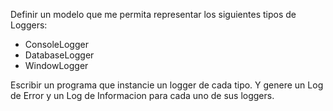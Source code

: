 Definir un modelo que me permita representar los siguientes tipos de Loggers:
- ConsoleLogger
- DatabaseLogger
- WindowLogger

Escribir un programa que instancie un logger de cada tipo. Y genere un Log de Error y un Log de Informacion para cada uno de sus loggers.
